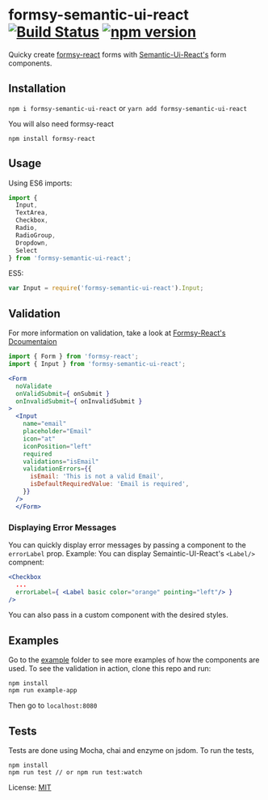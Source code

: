 # formsy-semantic-ui-react  [![Build Status](https://travis-ci.org/zabute/formsy-semantic-ui-react.svg?branch=master)](https://travis-ci.org/zabute/formsy-semantic-ui-react) [![npm version](https://badge.fury.io/js/formsy-semantic-ui-react.svg)](https://badge.fury.io/js/formsy-semantic-ui-react)

Quicky create  [formsy-react](https://github.com/christianalfoni/formsy-react) forms with [Semantic-Ui-React's](https://github.com/Semantic-Org/Semantic-UI-React) form components.

## Installation

```npm i formsy-semantic-ui-react```
or
```yarn add formsy-semantic-ui-react```

You will also need formsy-react

```npm install formsy-react```

## Usage

Using ES6 imports:
```js
import {
  Input,
  TextArea,
  Checkbox,
  Radio,
  RadioGroup,
  Dropdown,
  Select
} from 'formsy-semantic-ui-react';
```

ES5:
```js
var Input = require('formsy-semantic-ui-react').Input;
```

## Validation

For more information on validation, take a look at [Formsy-React's Dcoumentaion](https://github.com/christianalfoni/formsy-react/blob/master/API.md)

```jsx
import { Form } from 'formsy-react';
import { Input } from 'formsy-semantic-ui-react';

<Form
  noValidate
  onValidSubmit={ onSubmit }
  onInvalidSubmit={ onInvalidSubmit }
>
  <Input
    name="email"
    placeholder="Email"
    icon="at"
    iconPosition="left"
    required
    validations="isEmail"
    validationErrors={{
      isEmail: 'This is not a valid Email',
      isDefaultRequiredValue: 'Email is required',
    }}
  />
  </Form>
```

### Displaying Error Messages

You can quickly display error messages by passing a component to the ``` errorLabel ``` prop.
Example: You can display Semaintic-UI-React's ``` <Label/> ``` compnent:
```jsx
<Checkbox
  ...
  errorLabel={ <Label basic color="orange" pointing="left"/> }
/>
```
You can also pass in a custom component with the desired styles.


## Examples
Go to the [example](/example) folder to see more examples of how the components are used.
To see the validation in action, clone this repo and run:
```
npm install
npm run example-app
```
Then go to ```localhost:8080```

## Tests
Tests are done using Mocha, chai and enzyme on jsdom.
To run the tests,
```
npm install
npm run test // or npm run test:watch
```

License: [MIT](/LICENSE)

